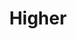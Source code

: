 ---
title: Higher
slug: higher-sbtrkt-raury
artist: Raury, SBTRKT
youtube: 0LqBw6FNNng
position: 60
---